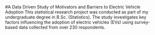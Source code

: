 #A Data Driven Study of Motivators and Barriers to Electric Vehicle Adoption
This statistical research project was conducted as part of my undergraduate degree in B.Sc. (Statistics). The study investigates key factors influencing the adoption of electric vehicles (EVs) using survey-based data collected from over 230 respondents.
